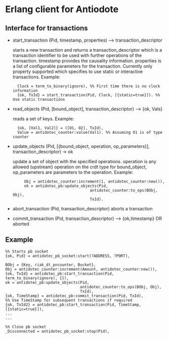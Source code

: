# Erlang client for Antiodote

## Interface for transactions
     
* start\_transaction (Pid, timestamp, properties) --> transaction\_descriptor
  
  starts a new transaction and returns a transaction_descriptor which is a transaction identifier to be used with further operations of the transaction. timestamp provides the causality information. properties is a list of configurable parameters for the transaction. Currently only property supported which specifies to use static or interactive transactions.
Example:

        Clock = term_to_binary(ignore), %% First time there is no clock information
        {ok, TxId} = start_transaction(Pid, Clock, [{static=true}]). %% Use static transactions

* read\_objects (Pid, [bound\_object], transaction\_descriptor) --> {ok, Vals}

  reads a set of keys.
  Example:

        {ok, [Val1, Val2]} = ([O1, O2], TxId),
        Value = antidotec_counter:value(Val1). %% Assuming O1 is of type counter

* update\_objects (Pid, [{bound\_object, operation, op_parameters}], transaction\_descriptor) -> ok

  update a set of object with the specified operations. operation is any allowed (upstream) operation on the crdt type for bound\_object, op\_parameters are parameters to the operation. 
  Example: 

           Obj = antidotec_counter:increment(1, antidotec_counter:new()),
           ok = antidotec_pb:update_objects(Pid,
                                        antidotec_counter:to_ops(BObj, Obj),
                                        TxId).

* abort\_transaction (Pid, transaction_descriptor)
  aborts a transaction

* commit\_transaction (Pid, transaction_descriptor) --> {ok,timestamp} OR aborted


## Example
    
    %% Starts pb socket
    {ok, Pid} = antidotec_pb_socket:start(?ADDRESS, ?PORT),

    BObj = {Key, riak_dt_pncounter, Bucket},
    Obj = antidotec_counter:increment(Amount, antidotec_counter:new()),
    {ok, TxId} = antidotec_pb:start_transaction(Pid, term_to_binary(ignore), {}),
    ok = antidotec_pb:update_objects(Pid,
                                     antidotec_counter:to_ops(BObj, Obj),
                                     TxId),
    {ok, TimeStamp} = antidotec_pb:commit_transaction(Pid, TxId),
    %% Use TimeStamp for subsequent transactions if required
    {ok, TxId2} = antidotec_pb:start_transaction(Pid, TimeStamp, [{static=true}]),
    ...
    ...

    %% Close pb socket
    _Disconnected = antidotec_pb_socket:stop(Pid),
